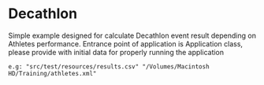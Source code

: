 # Decathlon


Simple example designed for calculate Decathlon event result depending on Athletes performance.
Entrance point of application is Application class, please provide with initial data for properly running the application
```
e.g: "src/test/resources/results.csv" "/Volumes/Macintosh HD/Training/athletes.xml"
```
